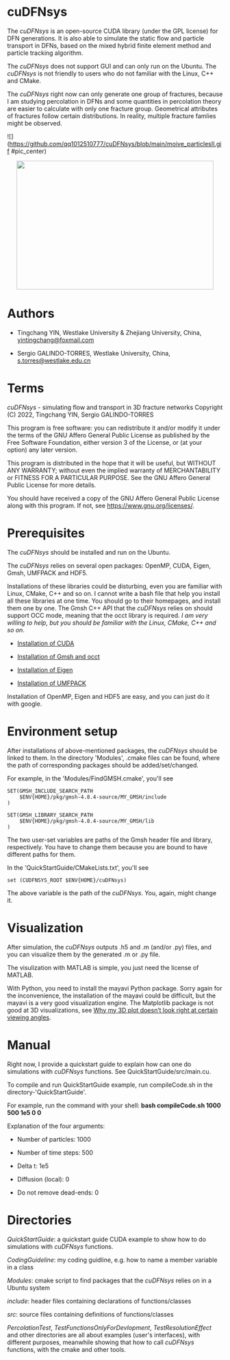 # cuDFNsys

The _cuDFNsys_ is an open-source CUDA library (under the GPL license) for DFN generations. It is also able to simulate the static flow and particle transport in DFNs, based on the mixed hybrid finite element method and particle tracking algorithm.

The _cuDFNsys_ does not support GUI and can only run on the Ubuntu. The _cuDFNsys_ is not friendly to users who do not familiar with the Linux, C++ and CMake.

The _cuDFNsys_ right now can only generate one group of fractures, because I am studying percolation in DFNs and some quantities in percolation theory are easier to calculate with only one fracture group. Geometrical attributes of fractures follow certain distributions. In reality, multiple fracture famlies might be observed.

![](https://github.com/qq1012510777/cuDFNsys/blob/main/moive_particlesII.gif #pic_center)

<p align="center">
  <img width="460" height="300" src="https://github.com/qq1012510777/cuDFNsys/blob/main/moive_particlesII.gif">
</p>

# Authors

* Tingchang YIN, Westlake University & Zhejiang University, China, yintingchang@foxmail.com

* Sergio GALINDO-TORRES, Westlake University, China, s.torres@westlake.edu.cn

# Terms

_cuDFNsys_ - simulating flow and transport in 3D fracture networks
Copyright (C) 2022, Tingchang YIN, Sergio GALINDO-TORRES 

This program is free software: you can redistribute it and/or modify
it under the terms of the GNU Affero General Public License as
published by the Free Software Foundation, either version 3 of the
License, or (at your option) any later version.

This program is distributed in the hope that it will be useful,
but WITHOUT ANY WARRANTY; without even the implied warranty of
MERCHANTABILITY or FITNESS FOR A PARTICULAR PURPOSE.  See the
GNU Affero General Public License for more details.

You should have received a copy of the GNU Affero General Public License
along with this program.  If not, see <https://www.gnu.org/licenses/>.

# Prerequisites
The _cuDFNsys_ should be installed and run on the Ubuntu.

The _cuDFNsys_ relies on several open packages: OpenMP, CUDA, Eigen, Gmsh, UMFPACK and HDF5.

Installations of these libraries could be disturbing, even you are familiar with Linux, CMake, C++ and so on. I cannot write a bash file that help you install all these libraries at one time. You should go to their homepages, and install them one by one. The Gmsh C++ API that the _cuDFNsys_ relies on should support OCC mode, meaning that the occt library is required. _I am very willing to help, but you should be familiar with the Linux, CMake, C++ and so on_.

* [Installation of CUDA](https://docs.nvidia.com/cuda/cuda-installation-guide-linux/index.html)

* [Installation of Gmsh and occt](https://gitlab.onelab.info/gmsh/gmsh/-/wikis/Gmsh-compilation)

* [Installation of Eigen](http://eigen.tuxfamily.org/index.php?title=Main_Page#Download)

* [Installation of UMFPACK](https://github.com/DrTimothyAldenDavis/SuiteSparse)

Installation of OpenMP, Eigen and HDF5 are easy, and you can just do it with google.

# Environment setup
After installations of above-mentioned packages, the _cuDFNsys_ should be linked to them. In the directory 'Modules', .cmake files can be found, where the path of corresponding packages should be added/set/changed.

For example, in the 'Modules/FindGMSH.cmake', you'll see

    SET(GMSH_INCLUDE_SEARCH_PATH
        $ENV{HOME}/pkg/gmsh-4.8.4-source/MY_GMSH/include
    )
    
    SET(GMSH_LIBRARY_SEARCH_PATH
        $ENV{HOME}/pkg/gmsh-4.8.4-source/MY_GMSH/lib
    )

The two user-set variables are paths of the Gmsh header file and library, respectively. You have to change them because you are bound to have different paths for them.

In the 'QuickStartGuide/CMakeLists.txt', you'll see

    set (CUDFNSYS_ROOT $ENV{HOME}/cuDFNsys)

The above variable is the path of the _cuDFNsys_. You, again, might change it.

# Visualization

After simulation, the _cuDFNsys_ outputs .h5 and .m (and/or .py) files, and you can visualize them by the generated .m or .py file. 

The visulization with MATLAB is simple, you just need the license of MATLAB. 

With Python, you need to install the mayavi Python package. Sorry again for the inconvenience, the installation of the mayavi could be difficult, but the mayavi is a very good visualization engine. The Matplotlib package is not good at 3D visualizations, see [Why my 3D plot doesn’t look right at certain viewing angles](https://matplotlib.org/2.2.2/mpl_toolkits/mplot3d/faq.html).

# Manual
Right now, I provide a quickstart guide to explain how can one do simulations with _cuDFNsys_ functions. See QuickStartGuide/src/main.cu.

To compile and run QuickStartGuide example, run compileCode.sh in the directory-'QuickStartGuide'.

For example, run the command with your shell: **bash compileCode.sh 1000 500 1e5 0 0**

Explanation of the four arguments:

* Number of particles: 1000

* Number of time steps: 500

* Delta t: 1e5

* Diffusion (local): 0

* Do not remove dead-ends: 0

# Directories

_QuickStartGuide_: a quickstart guide CUDA example to show how to do simulations with _cuDFNsys_ functions.

_CodingGuideline_: my coding guidline, e.g. how to name a member variable in a class

_Modules_: cmake script to find packages that the _cuDFNsys_ relies on in a Ubuntu system

_include_: header files containing declarations of functions/classes

_src_: source files containing definitions of functions/classes

_PercolationTest_, _TestFunctionsOnlyForDevlopment_, _TestResolutionEffect_ and other directories are all about examples (user's interfaces), with different purposes, meanwhile showing that how to call _cuDFNsys_ functions, with the cmake and other tools.